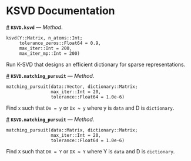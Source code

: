 
<a id='KSVD-Documentation-1'></a>

# KSVD Documentation

<a id='KSVD.ksvd-Tuple{Array{T,2},Int64}' href='#KSVD.ksvd-Tuple{Array{T,2},Int64}'>#</a>
**`KSVD.ksvd`** &mdash; *Method*.



```
ksvd(Y::Matrix, n_atoms::Int;
     tolerance_zeros::Float64 = 0.9,
     max_iter::Int = 200,
     max_iter_mp::Int = 200)
```

Run K-SVD that designs an efficient dictionary for sparse representations.

<a id='KSVD.matching_pursuit-Tuple{Array{T,1},Array{T,2}}' href='#KSVD.matching_pursuit-Tuple{Array{T,1},Array{T,2}}'>#</a>
**`KSVD.matching_pursuit`** &mdash; *Method*.



```
matching_pursuit(data::Vector, dictionary::Matrix;
                 max_iter::Int = 20,
                 tolerance::Float64 = 1.0e-6)
```

Find `x` such that `Dx = y` or `Dx ≈ y` where y is `data` and D is `dictionary`.

<a id='KSVD.matching_pursuit-Tuple{Array{T,2},Array{T,2}}' href='#KSVD.matching_pursuit-Tuple{Array{T,2},Array{T,2}}'>#</a>
**`KSVD.matching_pursuit`** &mdash; *Method*.



```
matching_pursuit(data::Matrix, dictionary::Matrix;
                 max_iter::Int = 20,
                 tolerance::Float64 = 1.0e-6)
```

Find `X` such that `DX = Y` or `DX ≈ Y` where Y is `data` and D is `dictionary`.


